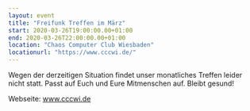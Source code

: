 ```yaml
---
layout: event
title: "Freifunk Treffen im März"
start: 2020-03-26T19:00:00.00+01:00
end: 2020-03-26T22:00:00.00+01:00
location: "Chaos Computer Club Wiesbaden"
locationurl: "https://www.cccwi.de/"
---
```


Wegen der derzeitigen Situation findet unser monatliches Treffen leider nicht statt.
Passt auf Euch und Eure Mitmenschen auf. Bleibt gesund!

Webseite: <a href="https://www.cccwi.de">www.cccwi.de</a>
